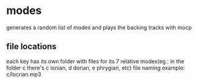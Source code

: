 # modes
generates a random list of modes and plays the backing tracks with mocp
## file locations
each key has its own folder with files for its 7 relative modes(eg.: in the folder c there's c ionian, d dorian, e phrygian, etc)
file naming example: c/locrian.mp3
